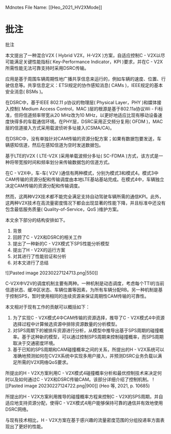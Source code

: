  Mdnotes File Name: [[Heo_2021_HV2XMode]]

# 批注

批注

本文提出了一种混合V2X ( Hybrid V2X，H-V2X )方案，自适应控制C - V2X以尽可能满足关键性能指标( Key-Performance Indicator，KPI )要求，并在C - V2X所需性能无法可靠支持时采用DSRC传输。

应用是基于周围车辆周期性地广播共享信息来运行的，例如车辆的速度、位置、行驶信息等。共享信息定义：ETSI规定的协作感知消息( CAMs )，IEEE规定的基本安全消息( BSMs )。

在DSRC中，基于IEEE 802.11 p协议的物理层( Physical Layer，PHY )和媒体接入控制( Medium Access Control，MAC )层的根源是基于802.11a协议Wi - Fi标准，但将信道频率带宽从20 MHz改为10 MHz，以更好地适应比现有移动设备速度快得多的车载通信环境。在PHY层，DSRC采用正交频分复用( OFDM )，MAC层的信道接入方式采用载波侦听多址接入(CSMA/CA)。

在DSRC中，没有单独针对CAM传输的资源分配方案；如果有数据包要发送，车辆感知信道，然后在感知信道为空时发送数据包。

基于LTE的V2X ( LTE-V2X )采用单载波频分多址( SC-FDMA )方式，该方式是一种将带宽按时间和频率划分来传输数据包的信道方式。

在C - V2X中，车-车( V2V )通信有两种模式，分别为模式3和模式4。模式3中CAM传输的资源分配和传输调度由本地LTE基站基站完成。在模式4中，车辆独立决定CAM传输的资源分配和传输调度。

然而，这两种V2X技术都不能完全满足支持自动驾驶车辆所需的通信KPI。此外，这两种V2X技术在高流量密度情况下都会出现显著的性能下降，并且标准中还没有包含最低服务质量( Quality-of-Service，QoS )维护方案。

本文余下部分的结构安排如下。

1.  背景
2.  回顾了C - V2X和DSRC的相关工作
3.  提出了一种新的C - V2X模式下SPS性能分析模型
4.  提出了H - V2X的运行方案
5.  对其进行了性能验证和分析
6.  对本文进行了总结

![[Pasted image 20230227124713.png|550]]

C-V2X中V2V的调度机制主要有两种。一种机制是动态调度，考虑每个TTI的当前信道状态、缓冲区状态、车辆位置等因素，为所有车辆分配RB。另一种机制是基于控制SPS，暂时使用相同的连续资源来保证周期性CAM传输的可靠性。

本文相对于现有工作的贡献可以概括如下：
1. 为了实现C - V2X模式4中CAM传输的资源选择，推导了C - V2X模式4中资源选择过程中计算候选资源中排除资源数量的分析模型。
2. 对SPS周期下的被排斥资源进行分析，从模型中推导出基于SPS周期的碰撞概率。基于这种新的模型，可以通过控制SPS周期来控制碰撞概率，而SPS周期取决于交通密度环境。
3. 基于已知的SPS周期和CAM碰撞概率之间的关系，所提出的H - V2X系统可以准确地预测如何在CV2X系统中实现多用户接入，并预测DSRC业务负载以满足所需的V2X网络QoS要求。

所提出的H - V2X方案利用C - V2X模式4碰撞概率分析和最优控制技术来决定何时以及如何通过C - V2X和DSRC传输CAM。该部分详细介绍了控制机制。
  ![[Pasted image 20230227124722.png|900]]
<span class="citation" data-citation="%7B%22citationItems%22%3A%5B%7B%22uris%22%3A%5B%22http%3A%2F%2Fzotero.org%2Fusers%2F10122808%2Fitems%2FNDSVCI8R%22%5D%2C%22locator%22%3A%2210685%22%7D%5D%2C%22properties%22%3A%7B%7D%7D">(<span class="citation-item">Heo 等, 2021, p. 10685</span>)</span>

所提出的H - V2X方案利用推导的碰撞概率方程来控制C - V2X的SPS周期，并自适应地支持资源分配，使得C - V2X模式4用户能够保持可靠的通信并有效地使用DSRC网络。

与现有技术相比，H - V2X方案在基于感兴趣的流量密度范围的分组投递率方面表现出了更好的性能。